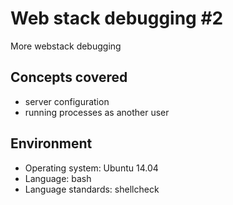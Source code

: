 # Web stack debugging #2
More webstack debugging

## Concepts covered
- server configuration
- running processes as another user

## Environment
- Operating system: Ubuntu 14.04
- Language: bash
- Language standards: shellcheck
